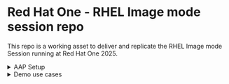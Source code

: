 # Red Hat One - RHEL Image mode session repo

This repo is a working asset to deliver and replicate the RHEL Image mode Session running at Red Hat One 2025.

<details>

<summary>AAP Setup</summary>

## AAP Setup

The folder [aap-setup](./aap-setup/) contains all required bits to configure all templates, credentials and inventories as well as rulebook activations on EDA that are needed for the demo.

### Prerequisites
- AAP 2.4+ installed and exposing EDA and Controller APIs
- A container registry available (in this example we are using [Gitea](https://docs.gitea.com/usage/packages/container) but you can use also local Quay or simple [docker registry](https://www.redhat.com/en/blog/simple-container-registry))
- [GitHub](https://github.com) Account to fork repositories and make changes

> [!NOTE]
> Your EDA Controller must be reachable from the internet, as we will configure GitHub webooks to trigger the image building process. If you don't have a public IP/domain, you can use [ngrok](https://ngrok.com) to have a free way to publish the URL to the web.

### Configuring webhooks for GitHub

Go to the [SOE repository](https://github.com/kubealex/rh1-image-mode-soe) and fork it, it will be available in your GitHub account (https://github.com/YOURGITHUBUSERNAME/rh1-image-mode-soe.git).

Go to the [SOE repository](https://github.com/kubealex/rh1-image-mode-container-app) and fork it, it will be available in your GitHub account (https://github.com/YOURGITHUBUSERNAME/rh1-image-mode-container-app).

In both repositories, go in the **Settings -> Webhooks** section and click on *Add webhook".

Configure the settings like the image below, adding:

- Your EDA Controller public URL
- Select *application/json* as Content type
- Select *Branch or tag creation* as the triggering event

We will need this to automatically trigger builds grabbing information about the tag names, revision, etc.

![](./assets/gh-webhook.png)


### Lab deployment

Install the required ansible collections by running:

```
$ ansible-galaxy install -r aap-setup/requirements.yml --force
```

Retrieve the Red Hat Automation Hub URLs and token from [console.redhat.com](https://console.redhat.com/ansible/automation-hub/token), as you will need them to fill the **automation_hub_** variables below.

Add Red Hat Automation Hub as primary content resource as shown [here](https://docs.redhat.com/en/documentation/red_hat_ansible_automation_platform/1.2/html/getting_started_with_red_hat_ansible_automation_hub/proc-configure-automation-hub-server#proc-configure-automation-hub-server)
and then install the other required collections:

### demo-setup-vars.yml

This file contains all required variables to populate projects, credentials and templates, edit the values according to your environment:

``` yaml
### Main repository URL pointing to this repo
main_repo_url: https://github.com/kubealex/rh1-image-mode.git

### Additional repos that need to be forked
image_mode_application_repo: https://github.com/YOURGITHUBUSERNAME/rh1-image-mode-container-app.git
image_mode_soe_repo: https://github.com/YOURGITHUBUSERNAME/rh1-image-mode-soe

### Container registry credentials where you will push images
rhel_image_mode_registry_url:
rhel_image_mode_registry_username:
rhel_image_mode_registry_password:

### Red Hat Container Registry authentication (use Red Hat ID Username/Password or service account)
redhat_registry_url:
redhat_registry_username:
redhat_registry_password:

### URL and creds for AAP2 Controller
aap2_controller_url: https://aap.rh-lab.labs:8443
aap2_controller_username: admin
aap2_controller_password: redhat

### URL and creds for AAP2 EDA Controller
eda_controller_url: https://aap.rh-lab.labs:8445
eda_controller_username: admin
eda_controller_password: redhat

### URL for Red Hat Automation Hub
automation_hub_url: https://console.redhat.com/api/automation-hub/content/published/
automation_hub_auth_url: https://sso.redhat.com/auth/realms/redhat-external/protocol/openid-connect/token
authomation_hub_token:

### Credentials for hosts
inventory_servers_username:
inventory_servers_password:
```

It is pre-filled with the demo setup fields, it MUST be changed according to your own environment.

Running the following command will end up creating all required resources:

Then run the lab deployment playbook like:

```
$ ansible-playbook aap-setup/configure-aap.yml -i inventory
```

## Inventory

The inventory file contains two groups, *webserver* and *build_host* that are respectively the server providing access to the ISO and the host that is needed to build the images. Adapt it to match your environment.

**The hosts will use the credentials defined in the demo-setup-vars.yml file (inventory_servers_)**

    [build_host]
    rhel-bootc.rh-lab.labs

    [webserver]
    rhel-bootc.rh-lab.labs

</details>
<details>

<summary>Demo use cases</summary>

## Demo use cases

Our organization is willing to standardize the way developers build and ship their applications.
We decided to use RHEL Image mode to streamline the OS configuration and build/setup and our infrastructure team created a base image (we will refer to it as the Standard Operating Environment - SOE - Image) that developers will use to embed their application, Petclinic.

### Creating a SOE image

In the first use case we will create a base image that we will use for the application image build.
Go to the SOE repository you forked before (https://github.com/YOURGITHUBUSERNAME/rh1-image-mode-soe) and review the Containerfile.

As you can see it has a limited set of informations, that are considered enough from our infrastructure team to provide a base image for developers.

In GitHub or with your CLI, create a tag (i.e. v1.0-soe) and this will trigger an EDA action that runs the **[RH1][Image Mode Demo] Build Image Mode SOE Image** workflow that will:

- Clone the repo
- Build the image
- Run a container image scan
- Ask for approval to review the outcome of the scan
- If approved, it will push the image (by default it will be called *rhel-image-mode-demo* and it will have a *soe* image tag and another tag based on the GH commit) to the registry you defined in the variables

### Creating the application ISO image

Now that we built the SOE image, we want to provide our developers with the latest version of it to embed their application.

Go to the *container-app* repository you forked before (https://github.com/YOURGITHUBUSERNAME/rh1-image-mode-container-app.git) and review the Containerfile.

As you can see, it installs Java 11, the application bits, a DB and populates the DB with some initial data that is needed by the application.

We are now ready to generate the ISO image that we need to deploy.

> [!WARNING]
> It is important that the tag name contains the word *iso* as the Rulebook Activation in EDA performs a check on the tag name to distinguish between the diffrent kind of workflows o run.

> [!CAUTION]
> Replace **YOUR_REPOSITORY_URL** with the value of *rhel_image_mode_registry_url* variable.

In GitHub or with your CLI, create a tag (i.e. v1.0-iso) and this will trigger an EDA action that runs the **[RH1][Image Mode Demo] Build Image Mode application ISO** workflow that will:

- Clone the repo
- Build the image
- Run a container image scan
- Ask for approval to review the outcome of the scan
- If approved, it will push the image (by default it will be called *rhel-image-mode-demo* and it will have a *app* image tag and another tag based on the GH commit) to the registry you defined in the variables
- Start the conversion from container image to ISO image
- Upload the ISO image to our *webserver*

### Deploy our ISO on our device

Now that we have our ISO image in place, we can use it to install RHEL on our device.
To do so, we can create a bootable device (USB stick) with the ISO with a tool like [Fedora Media Writer](https://fedoraproject.org/de/workstation/download/).

If you don't have a device and you want to use a virtualized version, use your favourite Hypervisor to spin up the Virtual Machine using the ISO image you've just created

Once the deploy is completed, you can access your brand new VM with the application on top of it using the following credentials:

```bash
    username: bootc-user
    password: redhat
```

To verify that the application and the DB is running you can run:

```bash
sudo systemctl status mysqld petclinic
```

Verify that the installed Java version is 11:

```bash
java -version
```

In the installed system you will also find the utility called [bootc](https://github.com/containers/bootc) that will be responsible for managing ugprades/rollbacks and status checks for your RHEL Image mode system.

You can verify that you are using the correct image you created by issuing the following command:

```bash
sudo bootc status
```

### Update the image with a new version of the Java Runtime

Our developers updated the application to work with Java 17, so they are planning to release an update to the image to match the new version.

Go to the *container-app* repository you forked before (https://github.com/YOURGITHUBUSERNAME/rh1-image-mode-container-app.git) and review the *Containerfile-app17* file that contains the modifications.

As you can see, our developers bumped the installed JDK to version 17 and we want to propagate the change to the installed systems.

> [!CAUTION]
> Replace **YOUR_REPOSITORY_URL** with the value of *rhel_image_mode_registry_url* variable
> Copy the content of the *Containerfile-app17* into the *Containerfile* and push the changes

In GitHub or with your CLI, create a tag (i.e. v1.1-j17) and this will trigger an EDA action that runs the **[RH1][Image Mode Demo] Build Image Mode application image** workflow that will:

- Clone the repo
- Build the image
- Run a container image scan
- Ask for approval to review the outcome of the scan
- If approved, it will push the image (by default it will be called *rhel-image-mode-demo* and it will have a *app* image tag and another tag based on the GH commit) to the registry you defined in the variables

Once pushed, we can initiate the update on the system:

```bash
sudo bootc upgrade
```

Bootc will fetch the new image and upon next reboot the new version will be applied.

After logging back, you can verify that the Java version is 17:

```bash
java -version
```

And that the application is running:

```bash
sudo systemctl status mysqld petclinic
```

</details>